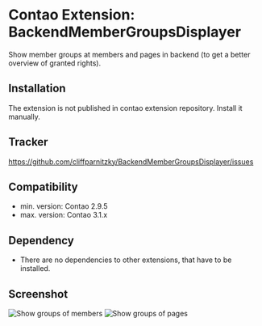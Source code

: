Contao Extension: BackendMemberGroupsDisplayer 
==============================================

Show member groups at members and pages in backend (to get a better overview of granted rights).


Installation
------------

The extension is not published in contao extension repository.
Install it manually.


Tracker
-------

https://github.com/cliffparnitzky/BackendMemberGroupsDisplayer/issues


Compatibility
-------------

- min. version: Contao 2.9.5
- max. version: Contao 3.1.x


Dependency
----------

- There are no dependencies to other extensions, that have to be installed.


Screenshot
----------

![Show groups of members](https://raw.github.com/cliffparnitzky/BackendMemberGroupsDisplayer/master/screenshot_members.jpg)
![Show groups of pages](https://raw.github.com/cliffparnitzky/BackendMemberGroupsDisplayer/master/screenshot_pages.jpg)
